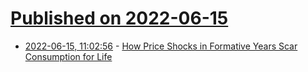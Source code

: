 # [Published on 2022-06-15](index.md)

* [2022-06-15, 11:02:56](https://news.ycombinator.com/item?id=31751298) - [How Price Shocks in Formative Years Scar Consumption for Life](https://knowledge.wharton.upenn.edu/article/how-price-shocks-in-formative-years-scar-consumption-for-life/)

